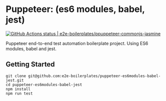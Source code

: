 # Puppeteer: (es6 modules, babel, jest)

[![GitHub Actions status | e2e-boilerplates/ppuppeteer-commonjs-jasmine](https://github.com/e2e-boilerplates/puppeteer-es6modules-babel-jest/workflows/ppuppeteer-commonjs-jasmine/badge.svg)](https://github.com/e2e-boilerplates/puppeteer-es6modules-babel-jest/actions?workflow=ppuppeteer-commonjs-jasmine)

Puppeteer end-to-end test automation boilerplate project. Using ES6 modules, babel and jest.

## Getting Started

    git clone git@github.com:e2e-boilerplates/puppeteer-es6modules-babel-jest.git
    cd puppeteer-es6modules-babel-jest
    npm install
    npm run test
